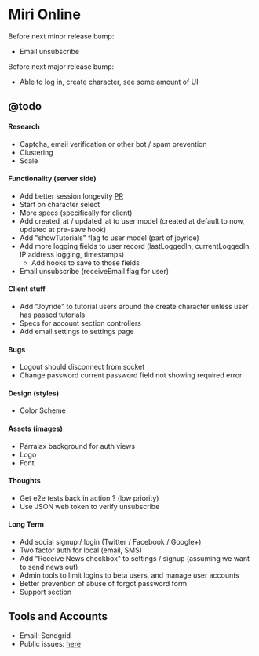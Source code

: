 Miri Online
===========

Before next minor release bump:
- Email unsubscribe

Before next major release bump:
 - Able to log in, create character, see some amount of UI

## @todo

#### Research
 - Captcha, email verification or other bot / spam prevention
 - Clustering
 - Scale

#### Functionality (server side)
 - Add better session longevity [PR](https://github.com/DaftMonk/generator-angular-fullstack/pull/444/files)
 - Start on character select
 - More specs (specifically for client)
 - Add created_at / updated_at to user model (created at default to now, updated at pre-save hook)
 - Add "showTutorials" flag to user model (part of joyride)
 - Add more logging fields to user record (lastLoggedIn, currentLoggedIn, IP address logging, timestamps)
   - Add hooks to save to those fields
 - Email unsubscribe (receiveEmail flag for user)

#### Client stuff
 - Add "Joyride" to tutorial users around the create character unless user has passed tutorials
 - Specs for account section controllers
 - Add email settings to settings page

#### Bugs
 - Logout should disconnect from socket
 - Change password current password field not showing required error

#### Design (styles)
 - Color Scheme

#### Assets (images)
 - Parralax background for auth views
 - Logo
 - Font

#### Thoughts
 - Get e2e tests back in action ? (low priority)
 - Use JSON web token to verify unsubscribe

#### Long Term
 - Add social signup / login (Twitter / Facebook / Google+)
 - Two factor auth for local (email, SMS)
 - Add "Receive News checkbox" to settings / signup (assuming we want to send news out)
 - Admin tools to limit logins to beta users, and manage user accounts
 - Better prevention of abuse of forgot password form
 - Support section


## Tools and Accounts
 - Email: Sendgrid
 - Public issues: [here](https://github.com/jonathonharrell/mirionline-issues/issues)
